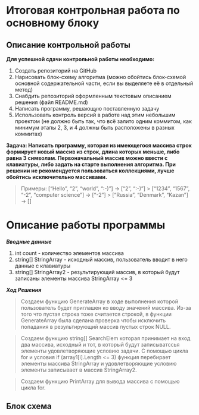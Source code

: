 # Итоговая контрольная работа по основному блоку

## Описание контрольной работы

**Для успешной сдачи контрольной работы необходимо:**

1. Создать репозиторий на GitHub
2. Нарисовать блок-схему алгоритма (можно обойтись блок-схемой основной содержательной части, если вы выделяете её в отдельный метод)
3. Снабдить репозиторий оформленным текстовым описанием решения (файл README.md)
4. Написать программу, решающую поставленную задачу
5. Использовать контроль версий в работе над этим небольшим проектом (не должно быть так, что всё залито одним коммитом, как минимум этапы 2, 3, и 4 должны быть расположены в разных коммитах)

**Задача: Написать программу, которая из имеющегося массива строк формирует новый массив из строк, длина которых меньше, либо равна 3 символам. Первоначальный массив можно ввести с клавиатуры, либо задать на старте выполнения алгоритма. При решении не рекомендуется пользоваться коллекциями, лучше обойтись исключительно массивами.**

> Примеры:
> [“Hello”, “2”, “world”, “:-)”] → [“2”, “:-)”] > [“1234”, “1567”, “-2”, “computer science”] → [“-2”] > [“Russia”, “Denmark”, “Kazan”] → []

# Описание работы программы

***Вводные данные***

1. int count - количество элементов массива
2. string[] StringArray - исходный массив, пользователь вводит в него данные с клавиатуры
3. string[] StringArray2 - результирующий массив, в который будут записаны элементы массива StringArray <= 3

***Ход Решения***

>Создаем функцию GenerateArray в ходе выполнения которой пользователь будет приглашен ко вводу значений массива. Из-за того что пустая строка тоже считается строкой, в функции GenerateArray была сделана проверка чтобы исключить попадания в результирующий массив пустых строк NULL.

>Создаем функцию string[] SearchElem которая принимает на вход два массива, исходный и тот, в который будут записыватссья элементы удовлетворяющие условию задачи. С помощью цикла for и условия if (array1[i].Length <= 3) функция перебирает элементы массива StringArray и удовлетворяющие условию элементы записывает в массив StringArray2.

>Создаем функцию PrintArray для вывода массива с помощью цикла for.

## Блок схема 



